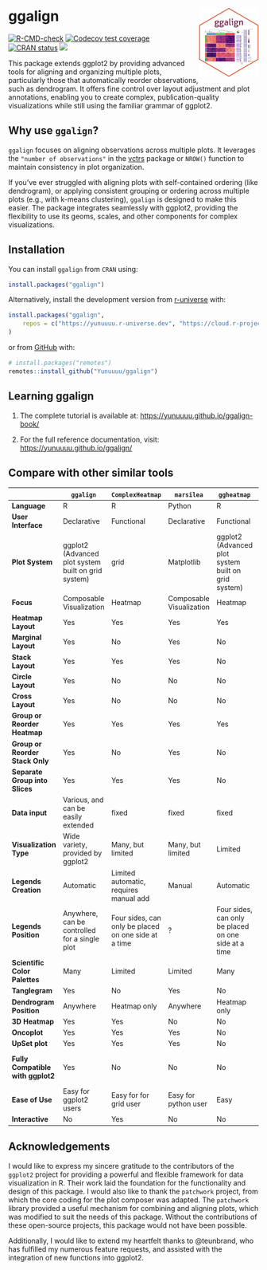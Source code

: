 
<!-- README.md is generated from README.Rmd. Please edit that file -->

# ggalign <a href="https://yunuuuu.github.io/ggalign/"><img src="man/figures/logo.png" align="right" height="139" alt="ggalign website" /></a>

<!-- badges: start -->

[![R-CMD-check](https://github.com/Yunuuuu/ggalign/actions/workflows/R-CMD-check.yaml/badge.svg)](https://github.com/Yunuuuu/ggalign/actions/workflows/R-CMD-check.yaml)
[![Codecov test
coverage](https://codecov.io/gh/Yunuuuu/ggalign/branch/main/graph/badge.svg)](https://app.codecov.io/gh/Yunuuuu/ggalign?branch=main)
[![CRAN
status](https://www.r-pkg.org/badges/version/ggalign)](https://CRAN.R-project.org/package=ggalign)
[![](https://cranlogs.r-pkg.org/badges/ggalign)](https://cran.r-project.org/package=ggalign)
<!-- badges: end -->

This package extends ggplot2 by providing advanced tools for aligning
and organizing multiple plots, particularly those that automatically
reorder observations, such as dendrogram. It offers fine control over
layout adjustment and plot annotations, enabling you to create complex,
publication-quality visualizations while still using the familiar
grammar of ggplot2.

## Why use `ggalign`?

`ggalign` focuses on aligning observations across multiple plots. It
leverages the `"number of observations"` in the
[vctrs](https://vctrs.r-lib.org/reference/vec_size.html) package or
`NROW()` function to maintain consistency in plot organization.

If you’ve ever struggled with aligning plots with self-contained
ordering (like dendrogram), or applying consistent grouping or ordering
across multiple plots (e.g., with k-means clustering), `ggalign` is
designed to make this easier. The package integrates seamlessly with
ggplot2, providing the flexibility to use its geoms, scales, and other
components for complex visualizations.

## Installation

You can install `ggalign` from `CRAN` using:

``` r
install.packages("ggalign")
```

Alternatively, install the development version from
[r-universe](https://yunuuuu.r-universe.dev/ggalign) with:

``` r
install.packages("ggalign",
    repos = c("https://yunuuuu.r-universe.dev", "https://cloud.r-project.org")
)
```

or from [GitHub](https://github.com/Yunuuuu/ggalign) with:

``` r
# install.packages("remotes")
remotes::install_github("Yunuuuu/ggalign")
```

## Learning ggalign

1.  The complete tutorial is available at:
    <https://yunuuuu.github.io/ggalign-book/>

2.  For the full reference documentation, visit:
    <https://yunuuuu.github.io/ggalign/>

## Compare with other similar tools

|                                   | `ggalign`                                           | `ComplexHeatmap`                                     | `marsilea`               | `ggheatmap`                                          | `ggtree`                                            |
|-----------------------------------|-----------------------------------------------------|------------------------------------------------------|--------------------------|------------------------------------------------------|-----------------------------------------------------|
| **Language**                      | R                                                   | R                                                    | Python                   | R                                                    | R                                                   |
| **User Interface**                | Declarative                                         | Functional                                           | Declarative              | Functional                                           | Declarative                                         |
| **Plot System**                   | ggplot2 (Advanced plot system built on grid system) | grid                                                 | Matplotlib               | ggplot2 (Advanced plot system built on grid system)  | ggplot2 (Advanced plot system built on grid system) |
| **Focus**                         | Composable Visualization                            | Heatmap                                              | Composable Visualization | Heatmap                                              | tree Data                                           |
| **Heatmap Layout**                | Yes                                                 | Yes                                                  | Yes                      | Yes                                                  | No                                                  |
| **Marginal Layout**               | Yes                                                 | No                                                   | Yes                      | No                                                   | No                                                  |
| **Stack Layout**                  | Yes                                                 | Yes                                                  | Yes                      | No                                                   | No                                                  |
| **Circle Layout**                 | Yes                                                 | No                                                   | No                       | No                                                   | Yes                                                 |
| **Cross Layout**                  | Yes                                                 | No                                                   | No                       | No                                                   | No                                                  |
| **Group or Reorder Heatmap**      | Yes                                                 | Yes                                                  | Yes                      | Yes                                                  | No                                                  |
| **Group or Reorder Stack Only**   | Yes                                                 | No                                                   | Yes                      | No                                                   | No                                                  |
| **Separate Group into Slices**    | Yes                                                 | Yes                                                  | Yes                      | No                                                   | No                                                  |
| **Data input**                    | Various, and can be easily extended                 | fixed                                                | fixed                    | fixed                                                | Various, and can be easily extended                 |
| **Visualization Type**            | Wide variety, provided by ggplot2                   | Many, but limited                                    | Many, but limited        | Limited                                              | Limited Geometric layers support                    |
| **Legends Creation**              | Automatic                                           | Limited automatic, requires manual add               | Manual                   | Automatic                                            | Automatic                                           |
| **Legends Position**              | Anywhere, can be controlled for a single plot       | Four sides, can only be placed on one side at a time | ?                        | Four sides, can only be placed on one side at a time | Anywhere                                            |
| **Scientific Color Palettes**     | Many                                                | Limited                                              | Limited                  | Many                                                 | Many                                                |
| **Tanglegram**                    | Yes                                                 | No                                                   | Yes                      | No                                                   | No                                                  |
| **Dendrogram Position**           | Anywhere                                            | Heatmap only                                         | Anywhere                 | Heatmap only                                         | Anywhere                                            |
| **3D Heatmap**                    | Yes                                                 | Yes                                                  | No                       | No                                                   | No                                                  |
| **Oncoplot**                      | Yes                                                 | Yes                                                  | Yes                      | No                                                   | No                                                  |
| **UpSet plot**                    | Yes                                                 | Yes                                                  | Yes                      | No                                                   | No                                                  |
| **Fully Compatible with ggplot2** | Yes                                                 | No                                                   | No                       | No                                                   | Limited Geometric layers support                    |
| **Ease of Use**                   | Easy for ggplot2 users                              | Easy for for grid user                               | Easy for python user     | Easy                                                 | Easy for ggplot2 users                              |
| **Interactive**                   | No                                                  | Yes                                                  | No                       | No                                                   | No                                                  |

## Acknowledgements

I would like to express my sincere gratitude to the contributors of the
`ggplot2` project for providing a powerful and flexible framework for
data visualization in R. Their work laid the foundation for the
functionality and design of this package. I would also like to thank the
`patchwork` project, from which the core coding for the plot composer
was adapted. The `patchwork` library provided a useful mechanism for
combining and aligning plots, which was modified to suit the needs of
this package. Without the contributions of these open-source projects,
this package would not have been possible.

Additionally, I would like to extend my heartfelt thanks to @teunbrand,
who has fulfilled my numerous feature requests, and assisted with the
integration of new functions into ggplot2.
